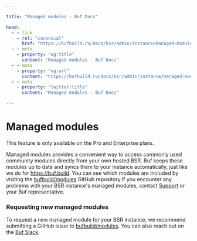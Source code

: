 ```yaml
---

title: "Managed modules - Buf Docs"

head:
  - - link
    - rel: "canonical"
      href: "https://bufbuild.ru/docs/bsr/admin/instance/managed-modules/"
  - - meta
    - property: "og:title"
      content: "Managed modules - Buf Docs"
  - - meta
    - property: "og:url"
      content: "https://bufbuild.ru/docs/bsr/admin/instance/managed-modules/"
  - - meta
    - property: "twitter:title"
      content: "Managed modules - Buf Docs"

---
```


# Managed modules

This feature is only available on the Pro and Enterprise plans.

Managed modules provides a convenient way to access commonly used community modules directly from your own hosted BSR. Buf keeps these modules up to date and syncs them to your instance automatically, just like we do for https://buf.build. You can see which modules are included by visiting the [bufbuild/modules](https://github.com/bufbuild/modules) GitHub repository.If you encounter any problems with your BSR instance's managed modules, contact [Support](https://support.buf.build) or your Buf representative.

### Requesting new managed modules

To request a new managed module for your BSR instance, we recommend submitting a GitHub issue to [bufbuild/modules](https://github.com/bufbuild/modules). You can also reach out on the [Buf Slack](https://buf.build/b/slack).
